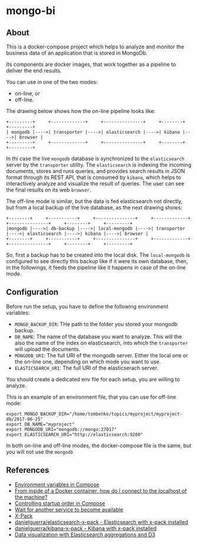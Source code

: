 mongo-bi
========

## About

This is a docker-compose project which helps to analyze and monitor the business data of an application that is stored in MongoDb.

Its components are docker images, that work together as a pipeline to deliver the end results.

You can use in one of the two modes:
- on-line, or
- off-line.

The drawing below shows how the on-line pipeline looks like:

    +---------+     +-------------+     +---------------+     +--------+     +---------+
    | mongodb |---->| transporter |---->| elasticsearch |---->| kibana |---->| browser |
    +---------+     +-------------+     +---------------+     +--------+     +---------+

In thi case the live `mongodb` database is synchronized to the `elasticsearch` server by the `transporter` utility.
The `elasticsearch` is indexing the incoming documents, stores and runs queries, and provides search results in JSON format through its REST API,
that is consumed by `kibana`, which helps to interactively analyze and visualize the result of queries.
The user can see the final results on its web `browser`.

The off-line mode is similar, but the data is fed elasticsearch not directly, but from a local backup of the live database,
as the next drawing shows:

    +--------+     +-----------+     +---------------+     +-------------+     +---------------+     +--------+     +---------+
    |mongodb |---->| db-backup |---->| local-mongodb |---->| transporter |---->| elasticsearch |---->| kibana |---->| browser |
    +--------+     +-----------+     +---------------+     +-------------+     +---------------+     +--------+     +---------+

So, first a backup has to be created into the local disk. The `local-mongodb` is configured to see directly this backup like if it were
its own database, then, in the followings, it feeds the pipeline like it happens in case of the on-line mode.


## Configuration

Before run the setup, you have to define the following environment variables:

- `MONGO_BACKUP_DIR`: THe path to the folder you stored your mongodb backup.
- `DB_NAME`: The name of the database you want to analyze. This will the also the name of the index on elasticsearch,
   into which the `transporter` will upload the documents.
- `MONGODB_URI`: The full URI of the mongodb server. Either the local one or the on-line one, depending on which mode you want to use.
- `ELASTICSEARCH_URI`: The full URI of the elasticserach server.

You should create a dedicated env file for each setup, you are willing to analyze.

This is an example of an environment file, that you can use for off-line mode:

    export MONGO_BACKUP_DIR="/home/tombenke/topics/myproject/myproject-db/2017-06-25"
    export DB_NAME="myproject"
    export MONGODB_URI="mongodb://mongo:27017"
    export ELASTICSEARCH_URI="http://elasticsearch:9200"

In both on-line and off-line modes, the docker-compose file is the same, but you will not use the `mongodb`

## References

- [Environment variables in Compose](https://docs.docker.com/compose/environment-variables/)
- [From inside of a Docker container, how do I connect to the localhost of the machine?](https://stackoverflow.com/questions/24319662/from-inside-of-a-docker-container-how-do-i-connect-to-the-localhost-of-the-mach)
- [Controlling startup order in Compose](https://docs.docker.com/compose/startup-order/)
- [Wait for another service to become available](https://github.com/Eficode/wait-for/blob/master/wait-for)
- [X-Pack](https://www.elastic.co/products/x-pack)
- [danielguerra/elasticsearch-x-pack - Elasticsearch with x-pack installed](https://github.com/danielguerra69/elasticsearch-x-pack)
- [danielguerra/kibana-x-pack - Kibana with x-pack installed](https://github.com/danielguerra69/kibana-x-pack)
- [Data visualization with Elasticsearch aggregations and D3](https://www.elastic.co/blog/data-visualization-elasticsearch-aggregations)
